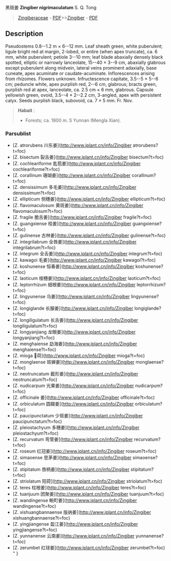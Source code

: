 黑斑姜 **Zingiber nigrimaculatum** S. Q. Tong

> [Zingiberaceae](http://www.iplant.cn/info/Zingiberaceae?t=foc) - [PDF](http://www.iplant.cn/foc/pdf/Zingiberaceae.pdf)>>[Zingiber](http://www.iplant.cn/info/Zingiber?t=foc) - [PDF](http://www.iplant.cn/foc/pdf/Zingiber.pdf)

## Description

Pseudostems 0.8--1.2 m × 6--12 mm. Leaf sheath green, white puberulent; ligule bright red at margin, 2-lobed, or entire (when apex truncate), ca. 6 mm, white puberulent; petiole 3--10 mm; leaf blade abaxially densely black spotted, elliptic or narrowly lanceolate, 15--40 × 3--9 cm, abaxially glabrous except puberulent along midvein, lateral veins prominent adaxially, base cuneate, apex acuminate or caudate-acuminate. Inflorescences arising from rhizomes. Flowers unknown. Infructescence capitate, 3.5--5 × 5--6 cm; peduncle white, apex purplish red, 2--6 cm, glabrous; bracts green, purplish red at apex, lanceolate, ca. 2.5 cm × 6 mm, glabrous. Capsule yellowish green, ovoid, 3.5--4 × 2--2.2 cm, 3-angled, apex with persistent calyx. Seeds purplish black, subovoid, ca. 7 × 5 mm. Fr. Nov.


> **Habait** : 
>* Forests; ca. 1800 m. S Yunnan (Mengla Xian).



### Parsublist

* [Z.  atrorubens  川东姜](http://www.iplant.cn/info/Zingiber atrorubens?t=foc)
* [Z.  bisectum  裂舌姜](http://www.iplant.cn/info/Zingiber bisectum?t=foc)
* [Z.  cochleariforme  匙苞姜](http://www.iplant.cn/info/Zingiber cochleariforme?t=foc)
* [Z.  corallinum  珊瑚姜](http://www.iplant.cn/info/Zingiber corallinum?t=foc)
* [Z.  densissimum  多毛姜](http://www.iplant.cn/info/Zingiber densissimum?t=foc)
* [Z.  ellipticum  侧穗姜](http://www.iplant.cn/info/Zingiber ellipticum?t=foc)
* [Z.  flavomaculosum  黄斑姜](http://www.iplant.cn/info/Zingiber flavomaculosum?t=foc)
* [Z.  fragile  脆舌姜](http://www.iplant.cn/info/Zingiber fragile?t=foc)
* [Z.  guangxiense  桂姜](http://www.iplant.cn/info/Zingiber guangxiense?t=foc)
* [Z.  gulinense  古林姜](http://www.iplant.cn/info/Zingiber gulinense?t=foc)
* [Z.  integrilabrum  全唇姜](http://www.iplant.cn/info/Zingiber integrilabrum?t=foc)
* [Z.  integrum  全舌姜](http://www.iplant.cn/info/Zingiber integrum?t=foc)
* [Z.  kawagoi  毛姜](http://www.iplant.cn/info/Zingiber kawagoi?t=foc)
* [Z.  koshunense  恒春姜](http://www.iplant.cn/info/Zingiber koshunense?t=foc)
* [Z.  laoticum  梭穗姜](http://www.iplant.cn/info/Zingiber laoticum?t=foc)
* [Z.  leptorrhizum  细根姜](http://www.iplant.cn/info/Zingiber leptorrhizum?t=foc)
* [Z.  lingyunense  乌姜](http://www.iplant.cn/info/Zingiber lingyunense?t=foc)
* [Z.  longiglande  长腺姜](http://www.iplant.cn/info/Zingiber longiglande?t=foc)
* [Z.  longiligulatum  长舌姜](http://www.iplant.cn/info/Zingiber longiligulatum?t=foc)
* [Z.  longyanjiang  龙眼姜](http://www.iplant.cn/info/Zingiber longyanjiang?t=foc)
* [Z.  menghaiense  勐海姜](http://www.iplant.cn/info/Zingiber menghaiense?t=foc)
* [Z.  mioga  荷](http://www.iplant.cn/info/Zingiber mioga?t=foc)
* [Z.  monglaense  斑蝉姜](http://www.iplant.cn/info/Zingiber monglaense?t=foc)
* [Z.  neotruncatum  截形姜](http://www.iplant.cn/info/Zingiber neotruncatum?t=foc)
* [Z.  nudicarpum  光果姜](http://www.iplant.cn/info/Zingiber nudicarpum?t=foc)
* [Z.  officinale  姜](http://www.iplant.cn/info/Zingiber officinale?t=foc)
* [Z.  orbiculatum  圆瓣姜](http://www.iplant.cn/info/Zingiber orbiculatum?t=foc)
* [Z.  paucipunctatum  少斑姜](http://www.iplant.cn/info/Zingiber paucipunctatum?t=foc)
* [Z.  pleiostachyum  多穗姜](http://www.iplant.cn/info/Zingiber pleiostachyum?t=foc)
* [Z.  recurvatum  弯管姜](http://www.iplant.cn/info/Zingiber recurvatum?t=foc)
* [Z.  roseum  红冠姜](http://www.iplant.cn/info/Zingiber roseum?t=foc)
* [Z.  simaoense  思茅姜](http://www.iplant.cn/info/Zingiber simaoense?t=foc)
* [Z.  stipitatum  唇柄姜](http://www.iplant.cn/info/Zingiber stipitatum?t=foc)
* [Z.  striolatum  阳荷](http://www.iplant.cn/info/Zingiber striolatum?t=foc)
* [Z.  teres  柱根姜](http://www.iplant.cn/info/Zingiber teres?t=foc)
* [Z.  tuanjuum  团聚姜](http://www.iplant.cn/info/Zingiber tuanjuum?t=foc)
* [Z.  wandingense  畹町姜](http://www.iplant.cn/info/Zingiber wandingense?t=foc)
* [Z.  xishuangbannaense  版纳姜](http://www.iplant.cn/info/Zingiber xishuangbannaense?t=foc)
* [Z.  yingjiangense  盈江姜](http://www.iplant.cn/info/Zingiber yingjiangense?t=foc)
* [Z.  yunnanense  云南姜](http://www.iplant.cn/info/Zingiber yunnanense?t=foc)
* [Z.  zerumbet  红球姜](http://www.iplant.cn/info/Zingiber zerumbet?t=foc)
"
}